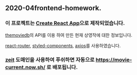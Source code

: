 ## 2020-04frontend-homework.

### 이 프로젝트는 [Create React App](https://github.com/facebook/create-react-app)으로 제작되었습니다.

[themoviedb](https://www.themoviedb.org/)의 API를 이용 하여 만든 현재 상영작에 대한 정보입니다.

[react-router](https://reacttraining.com/react-router/web/guides/quick-start),
[styled-components](https://github.com/styled-components/styled-components),
[axios](https://github.com/axios/axios)를 사용하였습니다.

### [zeit](https://zeit.co/) 도매인을 사용하여 푸쉬하면 자동으로 https://movie-current.now.sh/ 로 배포됩니다.
